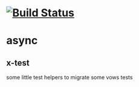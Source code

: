 [![Build Status](https://travis-ci.org/x-component/x-test.png?v0.0.2)](https://travis-ci.org/x-component/x-test)
=======================================================================================================


# async

x-test
------

some little test helpers to migrate some vows tests
